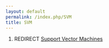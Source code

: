 ```yaml
---
layout: default
permalink: /index.php/SVM
title: SVM
---
```

1. REDIRECT [Support Vector Machines](Support_Vector_Machines)